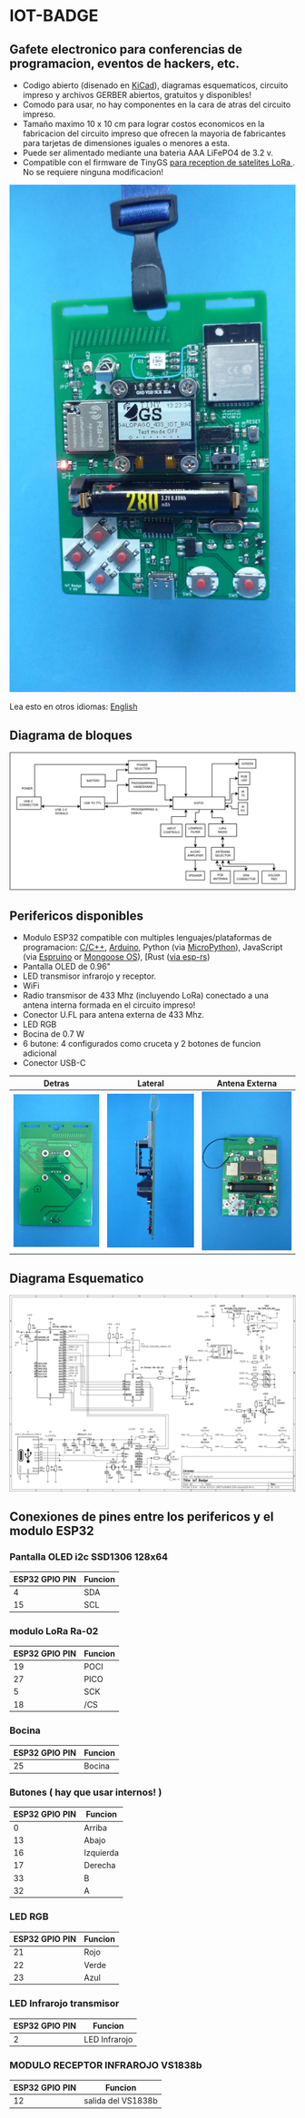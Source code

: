 # IOT-BADGE

## Gafete electronico para conferencias de programacion, eventos de hackers, etc.

* Codigo abierto (disenado en [KiCad](https://www.kicad.org/)), diagramas esquematicos, circuito impreso y archivos GERBER abiertos, gratuitos y disponibles!
* Comodo para usar, no hay componentes en la cara de atras del circuito impreso.
* Tamaño maximo 10 x 10 cm para lograr costos economicos en la fabricacion del circuito impreso que ofrecen la mayoria de fabricantes para tarjetas de dimensiones iguales o menores a esta.
* Puede ser alimentado mediante una bateria AAA LiFePO4 de 3.2 v.
* Compatible con el firmware de TinyGS [para reception de satelites LoRa ](https://galopago.github.io/espanol/lora-satelite-estacion-terrena/). No se requiere ninguna modificacion!

![Finished Badge](/assets/img/finished_badge_v00.jpg)

Lea esto en otros idiomas: [English](../../README.md)

## Diagrama de bloques

![](/assets/img/iot-badge-bd.png)


## Perifericos disponibles

* Modulo ESP32 compatible con multiples lenguajes/plataformas de programacion: [C/C++](https://docs.espressif.com/projects/esp-idf/en/latest/esp32/), [Arduino](https://github.com/espressif/arduino-esp32), Python (via [MicroPython](https://micropython.org/)), JavaScript (via [Espruino](https://www.espruino.com/ESP32) or [Mongoose OS](https://mongoose-os.com/)), [Rust ([via esp-rs](https://esp-rs.github.io/book/))
* Pantalla OLED de 0.96"
* LED transmisor infrarojo y receptor.
* WiFi
* Radio transmisor de 433 Mhz (incluyendo LoRa) conectado a una antena interna formada en el circuito impreso!
* Conector U.FL para antena externa de 433 Mhz.
* LED RGB
* Bocina de 0.7 W
* 6 butone: 4 configurados como cruceta y 2 botones de funcion adicional
* Conector USB-C

Detras                         | Lateral                               | Antena Externa                        |
-------------------------------|---------------------------------------|---------------------------------------|
![](/assets/img/back.jpg)|![](/assets/img/side.jpg) |![](/assets/img/extant.jpg) |

## Diagrama Esquematico

![](/assets/img/schematic.png)

## Conexiones de pines entre los perifericos y el modulo ESP32


### Pantalla OLED i2c SSD1306 128x64

ESP32 GPIO PIN |Funcion
---------------|---------
4              | SDA
15             | SCL

### modulo LoRa Ra-02

ESP32 GPIO PIN |Funcion
---------------|---------
19             | POCI
27             | PICO
5              | SCK
18             | /CS

### Bocina

ESP32 GPIO PIN |Funcion
---------------|---------
25             | Bocina

### Butones ( hay que usar internos! )

ESP32 GPIO PIN |Funcion
---------------|---------
0              | Arriba
13             | Abajo
16             | Izquierda
17             | Derecha
33             | B
32             | A

### LED RGB

ESP32 GPIO PIN |Funcion
---------------|---------
21             | Rojo
22             | Verde
23             | Azul

### LED Infrarojo transmisor

ESP32 GPIO PIN |Funcion
---------------|---------
2              | LED Infrarojo

### MODULO RECEPTOR INFRAROJO VS1838b

ESP32 GPIO PIN |Funcion
---------------|---------
12             | salida del VS1838b

